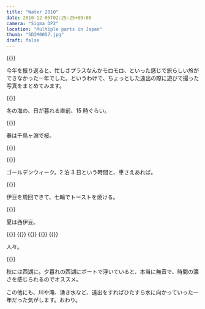 ```yaml
---
title: "Water 2010"
date: 2010-12-05T02:25:25+09:00
camera: "Sigma DP2"
location: "Multiple parts in Japan"
thumb: "SDIM0057.jpg"
draft: false
---
```


{{<img name="SDIM1848.jpg" >}}

今年を振り返ると、忙しさプラスなんかモロモロ、といった感じで旅らしい旅ができなかった一年でした。というわけで、ちょっとした遠出の際に遊びで撮った写真をまとめてみます。

{{<img name="SDIM1836.jpg" >}}

冬の海の、日が暮れる直前、15 時ぐらい。

{{<img name="SDIM1995.jpg" >}}

春は千鳥ヶ淵で桜。

{{<img name="SDIM2115.jpg" >}}

{{<img name="SDIM2145.jpg" >}}

ゴールデンウィーク。2 泊 3 日という時間と、車さえあれば。

{{<img name="SDIM2170.jpg" >}}

伊豆を周回できて、七輪でトーストを焼ける。

{{<img name="SDIM2316.jpg" >}}

夏は西伊豆。

{{<img name="SDIM2306.jpg" >}}
{{<img name="SDIM2250.jpg" >}}
{{<img name="SDIM2245.jpg" >}}
{{<img name="SDIM2242.jpg" >}}
{{<img name="SDIM2271.jpg" >}}

人々。

{{<img name="SDIM0057.jpg" >}}

秋には西湖に。夕暮れの西湖にボートで浮いていると、本当に無音で、時間の濃さを感じられるのでオススメ。

この他にも、川や滝、湧き水など、遠出をすればひたすら水に向かっていった一年だった気がします。おわり。
